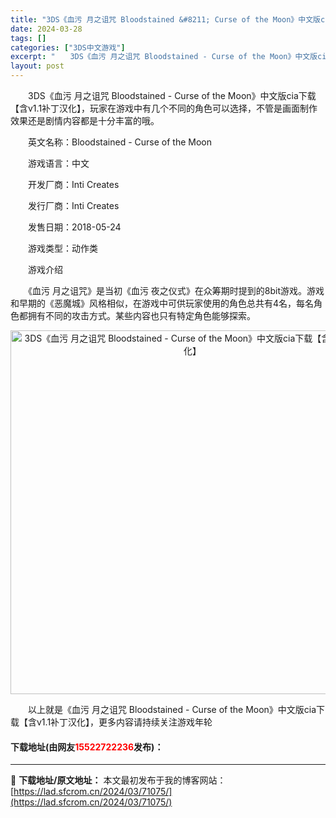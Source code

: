 ```yaml
---
title: "3DS《血污 月之诅咒 Bloodstained &#8211; Curse of the Moon》中文版cia下载【含v1.1补丁汉化】"
date: 2024-03-28
tags: []
categories: ["3DS中文游戏"]
excerpt: "　　3DS《血污 月之诅咒 Bloodstained - Curse of the Moon》中文版cia下载【含v1.1补丁汉化】，玩家在游戏中有几个不同的角色可以选择，不管是画面制作效果还是剧情内容都是十分丰富的哦。 　　英文名称：Bloodstained - Curse of the Moon&hellip;"
layout: post
---
```


 <p>　　3DS《血污 月之诅咒 Bloodstained - Curse of the Moon》中文版cia下载【含v1.1补丁汉化】，玩家在游戏中有几个不同的角色可以选择，不管是画面制作效果还是剧情内容都是十分丰富的哦。</p> <p>　　英文名称：Bloodstained - Curse of the Moon</p> <p>　　游戏语言：中文</p> <p>　　开发厂商：Inti Creates</p> <p>　　发行厂商：Inti Creates</p> <p>　　发售日期：2018-05-24</p> <p>　　游戏类型：动作类</p> <p>　　游戏介绍</p> <p>　　《血污 月之诅咒》是当初《血污 夜之仪式》在众筹期时提到的8bit游戏。游戏和早期的《恶魔城》风格相似，在游戏中可供玩家使用的角色总共有4名，每名角色都拥有不同的攻击方式。某些内容也只有特定角色能够探索。</p> <p align="center"><img align="" border="0" src="https://lad.sfcrom.cn/wp-content/uploads/2024/03/20240328_66054a997eab0.jpg" width="582" alt="3DS《血污 月之诅咒 Bloodstained - Curse of the Moon》中文版cia下载【含v1.1补丁汉化】" /></p> <p>　　以上就是《血污 月之诅咒 Bloodstained - Curse of the Moon》中文版cia下载【含v1.1补丁汉化】，更多内容请持续关注游戏年轮</p> <p><h4>下载地址(由网友<font color="red">15522722236</font>发布)：</h4></p> 

---
📖 **下载地址/原文地址：** 本文最初发布于我的博客网站：[https://lad.sfcrom.cn/2024/03/71075/](https://lad.sfcrom.cn/2024/03/71075/)
